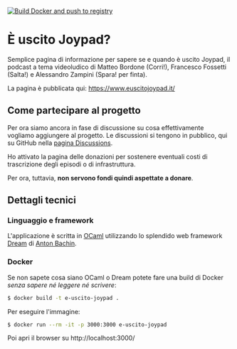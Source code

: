 [![Build Docker and push to registry](https://github.com/pdonadeo/e-uscito-joypad/actions/workflows/docker-image.yml/badge.svg)](https://github.com/pdonadeo/e-uscito-joypad/actions/workflows/docker-image.yml)

# È uscito Joypad?

Semplice pagina di informazione per sapere se e quando è uscito Joypad, il podcast a tema videoludico di Matteo Bordone (Corri!), Francesco Fossetti (Salta!) e Alessandro Zampini (Spara! per finta).

La pagina è pubblicata qui: https://www.euscitojoypad.it/

## Come partecipare al progetto

Per ora siamo ancora in fase di discussione su cosa effettivamente vogliamo aggiungere al progetto. Le discussioni si tengono in pubblico, qui su GitHub nella [pagina Discussions](https://github.com/pdonadeo/e-uscito-joypad/discussions).

Ho attivato la pagina delle donazioni per sostenere eventuali costi di trascrizione degli episodi o di infrastruttura.

Per ora, tuttavia, **non servono fondi quindi aspettate a donare**.

## Dettagli tecnici

### Linguaggio e framework

L'applicazione è scritta in [OCaml](https://ocaml.org/) utilizzando lo splendido web framework [Dream](https://aantron.github.io/dream/) di [Anton Bachin](https://github.com/aantron).

### Docker

Se non sapete cosa siano OCaml o Dream potete fare una build di Docker *senza sapere né leggere né scrivere*:

```bash
$ docker build -t e-uscito-joypad .
```

Per eseguire l'immagine:
```bash
$ docker run --rm -it -p 3000:3000 e-uscito-joypad
```

Poi apri il browser su http://localhost:3000/
